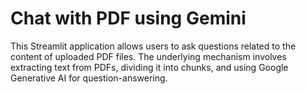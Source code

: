 # Chat with PDF using Gemini

This Streamlit application allows users to ask questions related to the content of uploaded PDF files. The underlying mechanism involves extracting text from PDFs, dividing it into chunks, and using Google Generative AI for question-answering.


